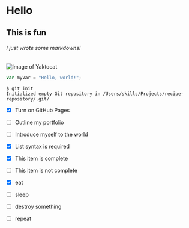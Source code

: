 # Hello 
## This is fun
###### I just wrote some markdowns!
![Image of Yaktocat](https://octodex.github.com/images/yaktocat.png)

``` javascript
var myVar = "Hello, world!";
```
```
$ git init
Initialized empty Git repository in /Users/skills/Projects/recipe-repository/.git/
```

- [x] Turn on GitHub Pages
- [ ] Outline my portfolio
- [ ] Introduce myself to the world

- [x] List syntax is required
- [x] This item is complete
- [ ] This item is not complete

- [x] eat
- [ ] sleep
- [ ] destroy something
- [ ] repeat
